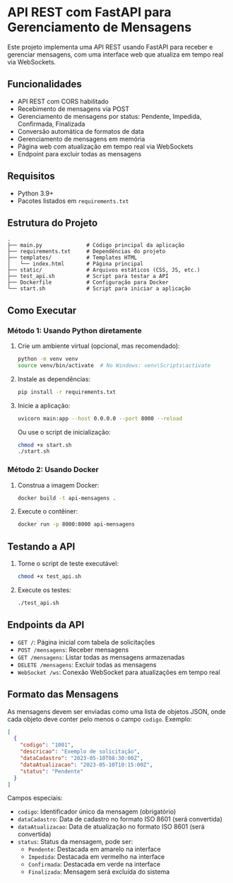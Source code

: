 # API REST com FastAPI para Gerenciamento de Mensagens

Este projeto implementa uma API REST usando FastAPI para receber e gerenciar mensagens, com uma interface web que atualiza em tempo real via WebSockets.

## Funcionalidades

- API REST com CORS habilitado
- Recebimento de mensagens via POST
- Gerenciamento de mensagens por status: Pendente, Impedida, Confirmada, Finalizada
- Conversão automática de formatos de data
- Gerenciamento de mensagens em memória
- Página web com atualização em tempo real via WebSockets
- Endpoint para excluir todas as mensagens

## Requisitos

- Python 3.9+
- Pacotes listados em `requirements.txt`

## Estrutura do Projeto

```
.
├── main.py              # Código principal da aplicação
├── requirements.txt     # Dependências do projeto
├── templates/           # Templates HTML
│   └── index.html       # Página principal
├── static/              # Arquivos estáticos (CSS, JS, etc.)
├── test_api.sh          # Script para testar a API
├── Dockerfile           # Configuração para Docker
└── start.sh             # Script para iniciar a aplicação
```

## Como Executar

### Método 1: Usando Python diretamente

1. Crie um ambiente virtual (opcional, mas recomendado):
   ```bash
   python -m venv venv
   source venv/bin/activate  # No Windows: venv\Scripts\activate
   ```

2. Instale as dependências:
   ```bash
   pip install -r requirements.txt
   ```

3. Inicie a aplicação:
   ```bash
   uvicorn main:app --host 0.0.0.0 --port 8000 --reload
   ```

   Ou use o script de inicialização:
   ```bash
   chmod +x start.sh
   ./start.sh
   ```

### Método 2: Usando Docker

1. Construa a imagem Docker:
   ```bash
   docker build -t api-mensagens .
   ```

2. Execute o contêiner:
   ```bash
   docker run -p 8000:8000 api-mensagens
   ```

## Testando a API

1. Torne o script de teste executável:
   ```bash
   chmod +x test_api.sh
   ```

2. Execute os testes:
   ```bash
   ./test_api.sh
   ```

## Endpoints da API

- `GET /`: Página inicial com tabela de solicitações
- `POST /mensagens`: Receber mensagens
- `GET /mensagens`: Listar todas as mensagens armazenadas
- `DELETE /mensagens`: Excluir todas as mensagens
- `WebSocket /ws`: Conexão WebSocket para atualizações em tempo real

## Formato das Mensagens

As mensagens devem ser enviadas como uma lista de objetos JSON, onde cada objeto deve conter pelo menos o campo `codigo`. Exemplo:

```json
[
  {
    "codigo": "1001",
    "descricao": "Exemplo de solicitação",
    "dataCadastro": "2023-05-10T08:30:00Z",
    "dataAtualizacao": "2023-05-10T10:15:00Z",
    "status": "Pendente"
  }
]
```

Campos especiais:
- `codigo`: Identificador único da mensagem (obrigatório)
- `dataCadastro`: Data de cadastro no formato ISO 8601 (será convertida)
- `dataAtualizacao`: Data de atualização no formato ISO 8601 (será convertida)
- `status`: Status da mensagem, pode ser:
  - `Pendente`: Destacada em amarelo na interface
  - `Impedida`: Destacada em vermelho na interface
  - `Confirmada`: Destacada em verde na interface
  - `Finalizada`: Mensagem será excluída do sistema